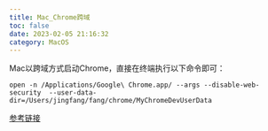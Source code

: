 ```yaml
---
title: Mac_Chrome跨域
toc: false
date: 2023-02-05 21:16:32
category: MacOS
---
```

Mac以跨域方式启动Chrome，直接在终端执行以下命令即可：
```
open -n /Applications/Google\ Chrome.app/ --args --disable-web-security  --user-data-dir=/Users/jingfang/fang/chrome/MyChromeDevUserData
```
[参考链接](https://www.cnblogs.com/dxzg/p/9707639.html)